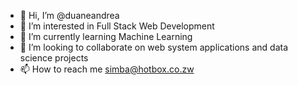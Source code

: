 - 👋 Hi, I’m @duaneandrea
- 👀 I’m interested in Full Stack Web Development
- 🌱 I’m currently learning Machine Learning
- 💞️ I’m looking to collaborate on web system applications and data science projects
- 📫 How to reach me simba@hotbox.co.zw
